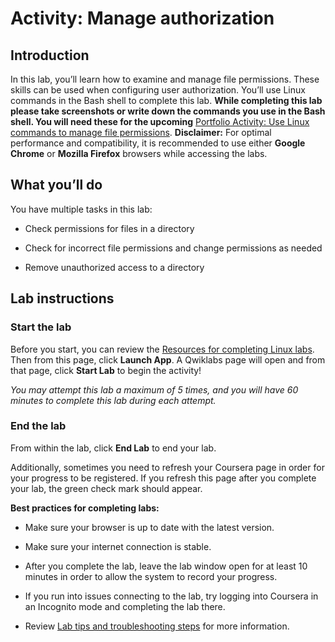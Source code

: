 # Activity: Manage authorization

## Introduction

In this lab, you’ll learn how to examine and manage file permissions. These skills can be used when configuring user authorization. You’ll use Linux commands in the Bash shell to complete this lab. **While completing this lab please take screenshots or write down the commands you use in the Bash shell. You will need these for the upcoming** [Portfolio Activity: Use Linux commands to manage file permissions](https://www.coursera.org/learn/linux-and-sql/exam/m1xkN/portfolio-activity-use-linux-commands-to-manage-file-permissions/attempt). **Disclaimer:** For optimal performance and compatibility, it is recommended to use either **Google Chrome** or **Mozilla Firefox** browsers while accessing the labs.

## What you’ll do

You have multiple tasks in this lab: 

- Check permissions for files in a directory
    
- Check for incorrect file permissions and change permissions as needed
    
- Remove unauthorized access to a directory
    

## Lab instructions

### **Start the lab**

Before you start, you can review the [Resources for completing Linux labs](https://www.coursera.org/learn/linux-and-sql/supplement/uLa2R/resources-for-completing-linux-labs). Then from this page, click **Launch App**. A Qwiklabs page will open and from that page, click **Start Lab** to begin the activity!

_You may attempt this lab a maximum of 5 times, and you will have 60 minutes to complete this lab during each attempt._

### **End the lab**

From within the lab, click **End Lab** to end your lab.

Additionally, sometimes you need to refresh your Coursera page in order for your progress to be registered. If you refresh this page after you complete your lab, the green check mark should appear.

**Best practices for completing labs:**

- Make sure your browser is up to date with the latest version.
    
- Make sure your internet connection is stable.
    
- After you complete the lab, leave the lab window open for at least 10 minutes in order to allow the system to record your progress.
    
- If you run into issues connecting to the lab, try logging into Coursera in an Incognito mode and completing the lab there.
    
- Review [Lab tips and troubleshooting steps](https://www.coursera.org/learn/linux-and-sql/supplement/fRHpj/lab-tips-and-troubleshooting-steps "reading on lab tips and troubleshooting steps") for more information.